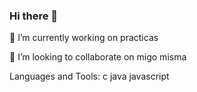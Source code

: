 ### Hi there 👋
🔭 I’m currently working on practicas

👯 I’m looking to collaborate on migo misma

Languages and Tools:
c
java
javascript
 

<!--
**Lalislili/lalislili** is a ✨ _special_ ✨ repository because its `README.md` (this file) appears on your GitHub profile.

Here are some ideas to get you started:

- 🔭 I’m currently working on ... practicas
- 👯 I’m looking to collaborate on ... migo misma
- 🤔 I’m looking for help with ...
- 💬 Ask me about ...
- 📫 How to reach me: ...
- 😄 Pronouns: ...
- ⚡ Fun fact: ...
-->
